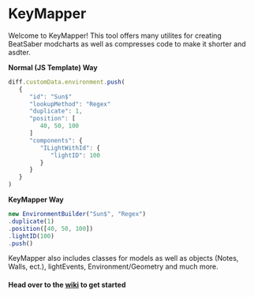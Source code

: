 # KeyMapper
Welcome to KeyMapper!  This tool offers many utilites for creating BeatSaber modcharts as well as compresses code to make it shorter and asdter.

**Normal (JS Template) Way**
```js
diff.customData.environment.push(
   {
      "id": "Sun$"
      "lookupMethod": "Regex"
      "duplicate": 1,
      "position": [
         40, 50, 100
      ]
      "components": {
         "ILightWithId": {
            "lightID": 100
         }
      }
   }
)
```
**KeyMapper Way**
```ts
new EnvironmentBuilder("Sun$", "Regex")
.duplicate(1)
.position([40, 50, 100])
.lightID(100)
.push()
```
KeyMapper also includes classes for models as well as objects (Notes, Walls, ect.), lightEvents, Environment/Geometry and much more.

#### Head over to the [wiki](https://github.com/Splashcard04/TSMap/wiki) to get started
